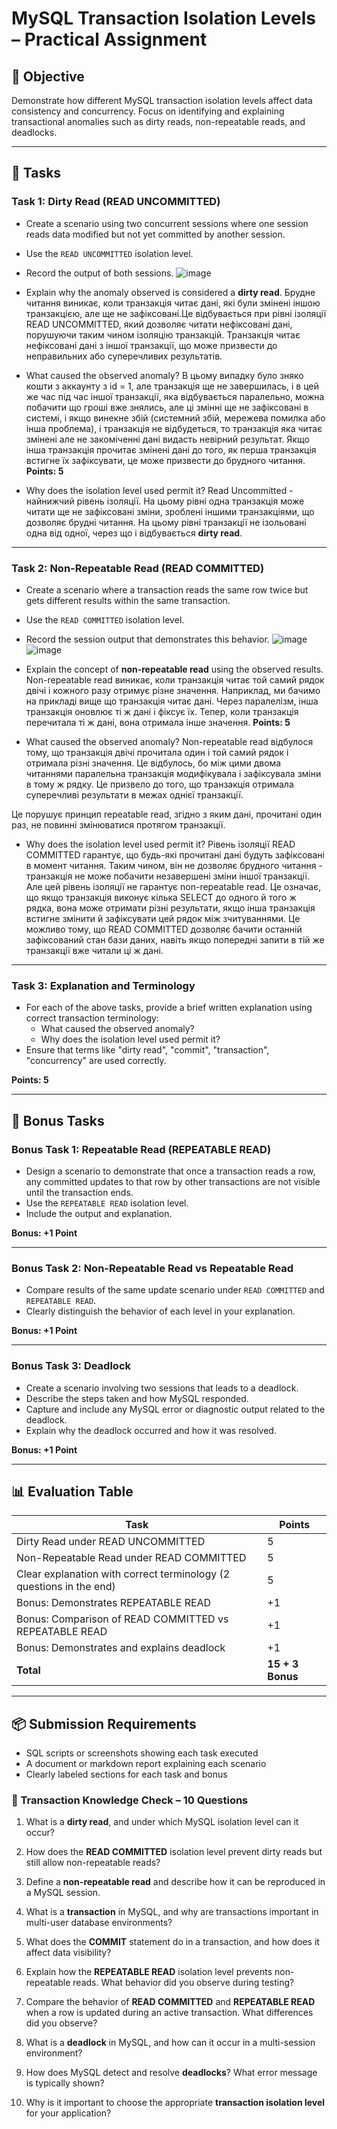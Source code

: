 # MySQL Transaction Isolation Levels – Practical Assignment

## 🎯 Objective

Demonstrate how different MySQL transaction isolation levels affect data consistency and concurrency. Focus on identifying and explaining transactional anomalies such as dirty reads, non-repeatable reads, and deadlocks.

---

## 🧪 Tasks

### Task 1: Dirty Read (READ UNCOMMITTED)

- Create a scenario using two concurrent sessions where one session reads data modified but not yet committed by another session.
- Use the `READ UNCOMMITTED` isolation level.
- Record the output of both sessions.
  ![image](https://github.com/user-attachments/assets/65b264af-50f4-4b77-9f97-fa6a110075dc)

- Explain why the anomaly observed is considered a **dirty read**.
Брудне читання виникає, коли транзакція читає дані, які були змінені іншою транзакцією, але ще не зафіксовані.Це відбувається при рівні ізоляції READ UNCOMMITTED, який дозволяє читати нефіксовані дані, порушуючи таким чином ізоляцію транзакцій. Транзакція читає нефіксовані дані з іншої транзакції, що може призвести до неправильних або суперечливих результатів.
- What caused the observed anomaly?
В цьому випадку було зняко кошти з аккаунту з id = 1, але транзакція ще не завершилась, і в цей же час під час іншої транзакції, яка відбувається паралельно, можна побачити що гроші вже знялись, але ці змінні ще не зафіксовані в системі, і якщо винекне збій (системний збій, мережева помилка або інша проблема), і транзакція не відбудеться, то транзакція яка читає змінені але не закоміченні дані видасть невірний результат. Якщо інша транзакція прочитає змінені дані до того, як перша транзакція встигне їх зафіксувати, це може призвести до брудного читання.
**Points: 5**
- Why does the isolation level used permit it?
Read Uncommitted - найнижчий рівень ізоляції. На цьому рівні одна транзакція може читати ще не зафіксовані зміни, зроблені іншими транзакціями, що дозволяє брудні читання. На цьому рівні транзакції не ізольовані одна від одної, через що і відбувається **dirty read**.
---

### Task 2: Non-Repeatable Read (READ COMMITTED)

- Create a scenario where a transaction reads the same row twice but gets different results within the same transaction.
- Use the `READ COMMITTED` isolation level.
- Record the session output that demonstrates this behavior.
  ![image](https://github.com/user-attachments/assets/ee5cc518-5ce1-42af-a59a-48d2b7f95d0d)
![image](https://github.com/user-attachments/assets/14c8581c-43ad-4edc-b3ad-69a5bac103e5)

- Explain the concept of **non-repeatable read** using the observed results.
Non-repeatable read виникає, коли транзакція читає той самий рядок двічі і кожного разу отримує різне значення. Наприклад, ми бачимо на прикладі вище що транзакція читає дані. Через паралелізм, інша транзакція оновлює ті ж дані і фіксує їх. Тепер, коли транзакція перечитала ті ж дані, вона отримала інше значення.
**Points: 5**
- What caused the observed anomaly?
Non-repeatable read відбулося тому, що транзакція двічі прочитала один і той самий рядок і отримала різні значення. Це відбулось, бо між цими двома читаннями паралельна транзакція модифікувала і зафіксувала зміни в тому ж рядку. Це призвело до того, що транзакція отримала суперечливі результати в межах однієї транзакції.

Це порушує принцип repeatable read, згідно з яким дані, прочитані один раз, не повинні змінюватися протягом транзакції.
- Why does the isolation level used permit it?
Рівень ізоляції READ COMMITTED гарантує, що будь-які прочитані дані будуть зафіксовані в момент читання. Таким чином, він не дозволяє брудного читання - транзакція не може побачити незавершені зміни іншої транзакції. Але цей рівень ізоляції не гарантує non-repeatable read. Це означає, що якщо транзакція виконує кілька SELECT до одного й того ж рядка, вона може отримати різні результати, якщо інша транзакція встигне змінити й зафіксувати цей рядок між зчитуваннями.
Це можливо тому, що READ COMMITTED дозволяє бачити останній зафіксований стан бази даних, навіть якщо попередні запити в тій же транзакції вже читали ці ж дані. 
---

### Task 3: Explanation and Terminology

- For each of the above tasks, provide a brief written explanation using correct transaction terminology:
  - What caused the observed anomaly?
  - Why does the isolation level used permit it?
- Ensure that terms like "dirty read", "commit", "transaction", "concurrency" are used correctly.

**Points: 5**

---

## 🔁 Bonus Tasks

### Bonus Task 1: Repeatable Read (REPEATABLE READ)

- Design a scenario to demonstrate that once a transaction reads a row, any committed updates to that row by other transactions are not visible until the transaction ends.
- Use the `REPEATABLE READ` isolation level.
- Include the output and explanation.

**Bonus: +1 Point**

---

### Bonus Task 2: Non-Repeatable Read vs Repeatable Read

- Compare results of the same update scenario under `READ COMMITTED` and `REPEATABLE READ`.
- Clearly distinguish the behavior of each level in your explanation.

**Bonus: +1 Point**

---

### Bonus Task 3: Deadlock

- Create a scenario involving two sessions that leads to a deadlock.
- Describe the steps taken and how MySQL responded.
- Capture and include any MySQL error or diagnostic output related to the deadlock.
- Explain why the deadlock occurred and how it was resolved.

**Bonus: +1 Point**

---

## 📊 Evaluation Table

| Task                                                                 | Points |
|----------------------------------------------------------------------|--------|
| Dirty Read under READ UNCOMMITTED                                    | 5      |
| Non-Repeatable Read under READ COMMITTED                             | 5      |
| Clear explanation with correct terminology (2 questions in the  end) | 5      |
| Bonus: Demonstrates REPEATABLE READ                                  | +1     |
| Bonus: Comparison of READ COMMITTED vs REPEATABLE READ               | +1     |
| Bonus: Demonstrates and explains deadlock                            | +1     |
| **Total**                                                            | **15 + 3 Bonus** |

---

## 📦 Submission Requirements

- SQL scripts or screenshots showing each task executed
- A document or markdown report explaining each scenario
- Clearly labeled sections for each task and bonus

### 🧠 Transaction Knowledge Check – 10 Questions

1. What is a **dirty read**, and under which MySQL isolation level can it occur?

2. How does the **READ COMMITTED** isolation level prevent dirty reads but still allow non-repeatable reads?

3. Define a **non-repeatable read** and describe how it can be reproduced in a MySQL session.

4. What is a **transaction** in MySQL, and why are transactions important in multi-user database environments?

5. What does the **COMMIT** statement do in a transaction, and how does it affect data visibility?

6. Explain how the **REPEATABLE READ** isolation level prevents non-repeatable reads. What behavior did you observe during testing?

7. Compare the behavior of **READ COMMITTED** and **REPEATABLE READ** when a row is updated during an active transaction. What differences did you observe?

8. What is a **deadlock** in MySQL, and how can it occur in a multi-session environment?

9. How does MySQL detect and resolve **deadlocks**? What error message is typically shown?

10. Why is it important to choose the appropriate **transaction isolation level** for your application?
